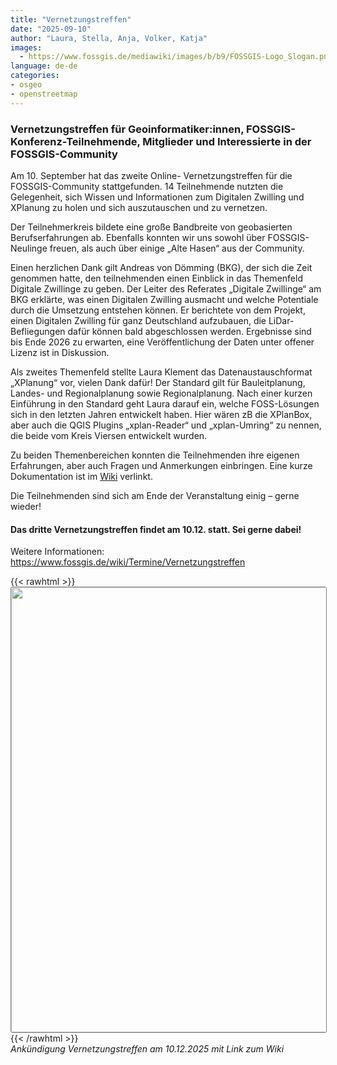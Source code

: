 ```yaml
---
title: "Vernetzungstreffen"
date: "2025-09-10"
author: "Laura, Stella, Anja, Volker, Katja"
images:
  - https://www.fossgis.de/mediawiki/images/b/b9/FOSSGIS-Logo_Slogan.png
language: de-de
categories:
- osgeo
- openstreetmap
---
```


### Vernetzungstreffen für Geoinformatiker:innen, FOSSGIS-Konferenz-Teilnehmende, Mitglieder und Interessierte in der FOSSGIS-Community

Am 10. September hat das zweite Online- Vernetzungstreffen für die FOSSGIS-Community stattgefunden. 
14 Teilnehmende nutzten die Gelegenheit, sich Wissen und Informationen zum Digitalen Zwilling und XPlanung zu holen und sich auszutauschen und zu vernetzen.

Der Teilnehmerkreis bildete eine große Bandbreite von geobasierten Berufserfahrungen ab. Ebenfalls konnten wir uns sowohl über FOSSGIS-Neulinge freuen, als auch über einige „Alte Hasen“ aus der Community. 

Einen herzlichen Dank gilt Andreas von Dömming (BKG), der sich die Zeit genommen hatte, den teilnehmenden einen Einblick in das Themenfeld Digitale Zwillinge zu geben. Der Leiter des Referates „Digitale Zwillinge“ am BKG erklärte, was einen Digitalen Zwilling ausmacht und welche Potentiale durch die Umsetzung entstehen können. Er berichtete von dem Projekt, einen Digitalen Zwilling für ganz Deutschland aufzubauen, die LiDar-Befliegungen dafür können bald abgeschlossen werden. Ergebnisse sind bis Ende 2026 zu erwarten, eine Veröffentlichung der Daten unter offener Lizenz ist in Diskussion. 

Als zweites Themenfeld stellte Laura Klement das Datenaustauschformat „XPlanung“ vor, vielen Dank dafür! 
Der Standard gilt für Bauleitplanung, Landes- und Regionalplanung sowie Regionalplanung. 
Nach einer kurzen Einführung in den Standard geht Laura darauf ein, welche FOSS-Lösungen sich in den letzten Jahren entwickelt haben. Hier wären zB die XPlanBox, aber auch die QGIS Plugins „xplan-Reader“ und „xplan-Umring“ zu nennen, die beide vom Kreis Viersen entwickelt wurden. 

Zu beiden Themenbereichen konnten die Teilnehmenden ihre eigenen Erfahrungen, aber auch Fragen und Anmerkungen einbringen. Eine kurze Dokumentation ist im [Wiki](https://www.fossgis.de/wiki/Termine/Vernetzungstreffen#Vernetzungstreffen_am_10.09.2025%2C_18_Uhr) verlinkt.

Die Teilnehmenden sind sich am Ende der Veranstaltung einig – gerne wieder!     
#### Das dritte Vernetzungstreffen findet am 10.12. statt. Sei gerne dabei!  

Weitere Informationen: https://www.fossgis.de/wiki/Termine/Vernetzungstreffen


 {{< rawhtml >}}
<a href="https://www.fossgis.de/wiki/Termine/Vernetzungstreffen"><img src="https://www.fossgis.de/mediawiki/images/7/75/Werbebild_Vernetzungstreffen_Nr3_Okt2025.png" width="712" style="border: 1px solid #808080; border-radius: 3px;"/></a>
{{< /rawhtml >}}   
*Ankündigung Vernetzungstreffen am 10.12.2025 mit Link zum Wiki*  

